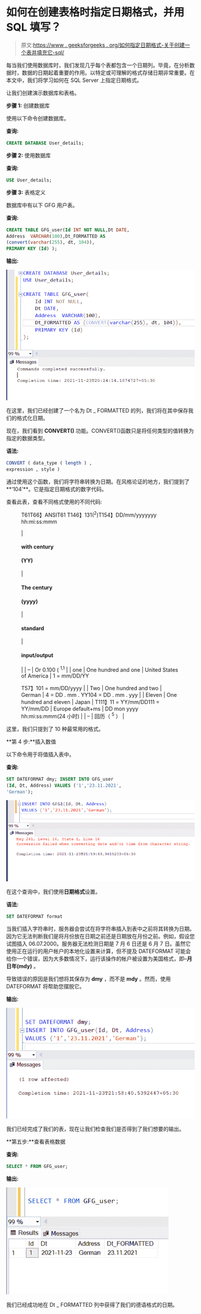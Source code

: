 # 如何在创建表格时指定日期格式，并用 SQL 填写？

> 原文:[https://www . geeksforgeeks . org/如何指定日期格式-关于创建一个表并填充它-sql/](https://www.geeksforgeeks.org/how-to-specify-a-date-format-on-creating-a-table-and-fill-it-in-sql/)

每当我们使用数据库时，我们发现几乎每个表都包含一个日期列。毕竟，在分析数据时，数据的日期起着重要的作用。以特定或可理解的格式存储日期非常重要。在本文中，我们将学习如何在 SQL Server 上指定日期格式。

让我们创建演示数据库和表格。

**步骤 1:** 创建数据库

使用以下命令创建数据库。

**查询:**

```sql
CREATE DATABASE User_details; 
```

**步骤 2:** 使用数据库

**查询:**

```sql
USE User_details; 
```

**步骤 3:** 表格定义

数据库中有以下 GFG 用户表。

**查询:**

```sql
CREATE TABLE GFG_user(Id INT NOT NULL,Dt DATE, 
Address  VARCHAR(100),Dt_FORMATTED AS 
(convert(varchar(255), dt, 104)),   
PRIMARY KEY (Id) );
```

**输出:**

![](img/139fd596214b342af048d7dba03a317a.png)

在这里，我们已经创建了一个名为 Dt _ FORMATTED 的列，我们将在其中保存我们的格式化日期。

现在，我们看到 **CONVERT()** 功能。CONVERT()函数只是将任何类型的值转换为指定的数据类型。

**语法:**

```sql
CONVERT ( data_type ( length ) ,
expression , style )    
```

通过使用这个函数，我们将字符串转换为日期。在风格论证的地方，我们提到了**‘104’**。它是指定日期格式的数字代码。

查看此表，查看不同格式使用的不同代码:

<figure class="table">T61T66】ANSIT61 T146】131(<sup>2</sup>)T154】DD/mm/yyyyyyy hh:mi:ss:mmm

| 

#### with century

#### (YY)

 | 

#### The century

#### (yyyy)

 | 

#### standard

 | 

#### input/output

 |
| – | Or 0.100 ( <sup>1,1</sup> |
| one | One hundred and one | United States of America | 1 = mm/DD/YY

T57】101 = mm/DD/yyyy |
| Two | One hundred and two | German | 4 = DD . mm . YY104 = DD . mm . yyy |
| Eleven | One hundred and eleven | Japan | T111】11 = YY/mm/DD111 = YY/mm/DD | Europe default+ms | DD mon yyyy hh:mi:ss:mmm(24 小时) |
| – | 回历（ <sup>5</sup> ） |

</figure>

这里，我们只提到了 10 种最常用的格式。

**第 4 步:**插入数值

以下命令用于将值插入表中。

**查询:**

```sql
SET DATEFORMAT dmy; INSERT INTO GFG_user
(Id, Dt, Address) VALUES ('1','23.11.2021',
'German');   
```

![](img/f7d750b242e17c1cdf0bc87d1e80da50.png)

在这个查询中，我们使用**日期格式**设置。

**语法:**

```sql
SET DATEFORMAT format    
```

当我们插入字符串时，服务器会尝试在将字符串插入到表中之前将其转换为日期。因为它无法判断我们是将月份放在日期之前还是日期放在月份之前。例如，假设您试图插入 06.07.2000。服务器无法检测日期是 7 月 6 日还是 6 月 7 日。虽然它使用正在运行的用户帐户的本地化设置来计算，但不提及 DATEFORMAT 可能会给你一个错误，因为大多数情况下，运行该操作的帐户被设置为美国格式，即–**月日年(mdy)** 。

导致错误的原因是我们想将其保存为 **dmy** ，而不是 **mdy** 。然而，使用 DATEFORMAT 将帮助您摆脱它。

**输出:**

![](img/51ad87b8be1b370f8ca161b474a0a0a8.png)

我们已经完成了我们的表，现在让我们检查我们是否得到了我们想要的输出。

**第五步:**查看表格数据

**查询:**

```sql
SELECT * FROM GFG_user; 
```

**输出:**

![](img/90d6bf2fc0c1c796cbe54dd98e75a020.png)

我们已经成功地在 Dt _ FORMATTED 列中获得了我们的德语格式的日期。